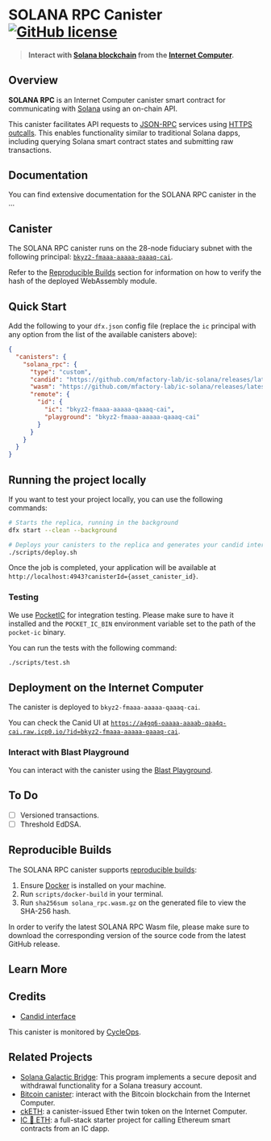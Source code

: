 # SOLANA RPC Canister &nbsp;[![GitHub license](https://img.shields.io/badge/license-Apache%202.0-blue.svg)](https://opensource.org/licenses/Apache-2.0)

> #### Interact with [Solana blockchain](https://solana.com) from the [Internet Computer](https://internetcomputer.org/).

## Overview

**SOLANA RPC** is an Internet Computer canister smart contract for communicating
with [Solana](https://solana.com/) using an on-chain API.

This canister facilitates API requests to [JSON-RPC](https://solana.com/docs/rpc) services
using [HTTPS outcalls](https://internetcomputer.org/https-outcalls). This enables
functionality similar to traditional Solana dapps, including querying Solana smart contract states and submitting
raw transactions.

## Documentation

You can find extensive documentation for the SOLANA RPC canister in
the ...

## Canister

The SOLANA RPC canister runs on the 28-node fiduciary subnet with the following
principal: [`bkyz2-fmaaa-aaaaa-qaaaq-cai`](https://dashboard.internetcomputer.org/canister/bkyz2-fmaaa-aaaaa-qaaaq-cai).

Refer to the [Reproducible Builds](#reproducible-builds) section for information on how to verify the hash of the
deployed WebAssembly module.

## Quick Start

Add the following to your `dfx.json` config file (replace the `ic` principal with any option from the list of the
available canisters above):

```json
{
  "canisters": {
    "solana_rpc": {
      "type": "custom",
      "candid": "https://github.com/mfactory-lab/ic-solana/releases/latest/download/solana_rpc.did",
      "wasm": "https://github.com/mfactory-lab/ic-solana/releases/latest/download/solana_rpc.wasm.gz",
      "remote": {
        "id": {
          "ic": "bkyz2-fmaaa-aaaaa-qaaaq-cai",
          "playground": "bkyz2-fmaaa-aaaaa-qaaaq-cai"
        }
      }
    }
  }
}
```

## Running the project locally

If you want to test your project locally, you can use the following commands:

```bash
# Starts the replica, running in the background
dfx start --clean --background

# Deploys your canisters to the replica and generates your candid interface
./scripts/deploy.sh
```

Once the job is completed, your application will be available at `http://localhost:4943?canisterId={asset_canister_id}`.

### Testing

We use [PocketIC](https://github.com/dfinity/pocketic) for integration testing. Please make sure to have it installed
and the `POCKET_IC_BIN` environment variable set to the path of the `pocket-ic` binary.

You can run the tests with the following command:

```sh
./scripts/test.sh
```

## Deployment on the Internet Computer

The canister is deployed to `bkyz2-fmaaa-aaaaa-qaaaq-cai`.

You can check the Canid UI
at [`https://a4gq6-oaaaa-aaaab-qaa4q-cai.raw.icp0.io/?id=bkyz2-fmaaa-aaaaa-qaaaq-cai`](https://a4gq6-oaaaa-aaaab-qaa4q-cai.raw.icp0.io/?id=bkyz2-fmaaa-aaaaa-qaaaq-cai).

### Interact with Blast Playground

You can interact with the canister using
the [Blast Playground](#).

## To Do

- [ ] Versioned transactions.
- [ ] Threshold EdDSA.

## Reproducible Builds

The SOLANA RPC canister
supports [reproducible builds](https://internetcomputer.org/docs/current/developer-docs/smart-contracts/test/reproducible-builds):

1. Ensure [Docker](https://www.docker.com/get-started/) is installed on your machine.
2. Run `scripts/docker-build` in your terminal.
4. Run `sha256sum solana_rpc.wasm.gz` on the generated file to view the SHA-256 hash.

In order to verify the latest SOLANA RPC Wasm file, please make sure to download the corresponding version of the source
code from the latest GitHub release.

## Learn More

## Credits

* [Candid interface](https://github.com/mfactory-lab/ic-solana/blob/main/solana_rpc.did)

This canister is monitored by [CycleOps](https://cycleops.dev).

## Related Projects

* [Solana Galactic Bridge](https://github.com/weichain/galactic-bridge-sol): This program implements a secure deposit
  and withdrawal functionality for a Solana treasury account.
* [Bitcoin canister](https://github.com/dfinity/bitcoin-canister): interact with the Bitcoin blockchain from the
  Internet Computer.
* [ckETH](https://forum.dfinity.org/t/cketh-a-canister-issued-ether-twin-token-on-the-ic/22819): a canister-issued Ether
  twin token on the Internet Computer.
* [IC 🔗 ETH](https://github.com/dfinity/ic-eth-starter): a full-stack starter project for calling Ethereum smart
  contracts from an IC dapp.
